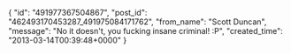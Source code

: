  {
   "id": "491977367504867",
   "post_id": "462493170453287_491975084171762",
   "from_name": "Scott Duncan",
   "message": "No it doesn't, you fucking insane criminal! :P",
   "created_time": "2013-03-14T00:39:48+0000"
 }
